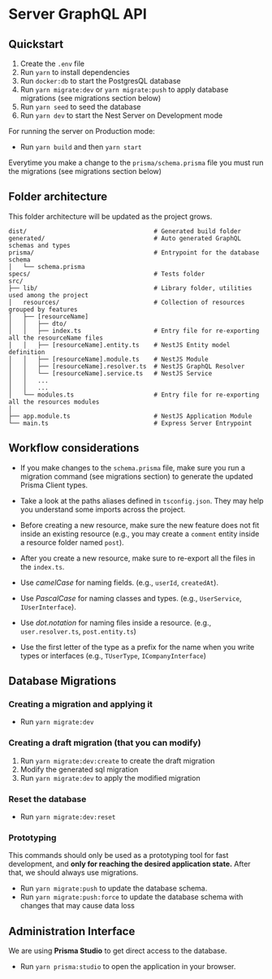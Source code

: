 # Server GraphQL API

## Quickstart

1. Create the `.env` file
2. Run `yarn` to install dependencies
3. Run `docker:db` to start the PostgresQL database
4. Run `yarn migrate:dev` or `yarn migrate:push` to apply database migrations (see migrations section below)
5. Run `yarn seed` to seed the database
6. Run `yarn dev` to start the Nest Server on Development mode

For running the server on Production mode:

- Run `yarn build` and then `yarn start`

Everytime you make a change to the `prisma/schema.prisma` file you must run the migrations (see migrations section below)

## Folder architecture

This folder architecture will be updated as the project grows.

```
dist/                                   # Generated build folder
generated/                              # Auto generated GraphQL schemas and types
prisma/                                 # Entrypoint for the database schema
│   └── schema.prisma
specs/                                  # Tests folder
src/
├── lib/                                # Library folder, utilities used among the project
│   resources/                          # Collection of resources grouped by features
│   ├── [resourceName]
│   │   ├── dto/       
│   │   ├── index.ts                    # Entry file for re-exporting all the resourceName files
│   │   ├── [resourceName].entity.ts    # NestJS Entity model definition
│   │   ├── [resourceName].module.ts    # NestJS Module
│   │   ├── [resourceName].resolver.ts  # NestJS GraphQL Resolver
│   │   └── [resourceName].service.ts   # NestJS Service
│   │   ...
│   │   ...
│   └── modules.ts                      # Entry file for re-exporting all the resources modules
│
├── app.module.ts                       # NestJS Application Module
└── main.ts                             # Express Server Entrypoint
```

## Workflow considerations

- If you make changes to the `schema.prisma` file, make sure you run a migration command (see migrations section) to generate the updated Prisma Client types.

- Take a look at the paths aliases defined in `tsconfig.json`. They may help you understand some imports across the project.

- Before creating a new resource, make sure the new feature does not fit inside an existing resource (e.g., you may create a `comment` entity inside a resource folder named `post`).

- After you create a new resource, make sure to re-export all the files in the `index.ts`.

- Use *camelCase* for naming fields. (e.g., `userId`, `createdAt`).

- Use *PascalCase* for naming classes and types. (e.g., `UserService`, `IUserInterface`).

- Use *dot.notation* for naming files inside a resource. (e.g., `user.resolver.ts`, `post.entity.ts`)

- Use the first letter of the type as a prefix for the name when you write types or interfaces (e.g., `TUserType`, `ICompanyInterface`)

## Database Migrations

### Creating a migration and applying it

- Run `yarn migrate:dev`

### Creating a draft migration (that you can modify)

1. Run `yarn migrate:dev:create` to create the draft migration
2. Modify the generated sql migration
3. Run `yarn migrate:dev` to apply the modified migration

### Reset the database

- Run `yarn migrate:dev:reset`

### Prototyping

This commands should only be used as a prototyping tool for fast development, and **only for reaching the desired application state.** After that, we should always use migrations.

- Run `yarn migrate:push` to update the database schema.
- Run `yarn migrate:push:force` to update the database schema with changes that may cause data loss

## Administration Interface

We are using **Prisma Studio** to get direct access to the database.

- Run `yarn prisma:studio` to open the application in your browser.
